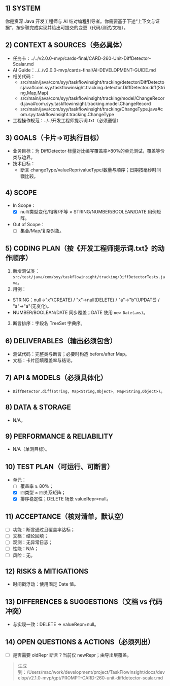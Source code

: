 ## 1) SYSTEM
你是资深 Java 开发工程师与 AI 结对编程引导者。你需要基于下述“上下文与证据”，按步骤完成实现并给出可提交的变更（代码/测试/文档）。

## 2) CONTEXT & SOURCES（务必具体）
- 任务卡：../../v2.0.0-mvp/cards-final/CARD-260-Unit-DiffDetector-Scalar.md
- AI Guide：../../v2.0.0-mvp/cards-final/AI-DEVELOPMENT-GUIDE.md
- 相关代码：
  - src/main/java/com/syy/taskflowinsight/tracking/detector/DiffDetector.java#com.syy.taskflowinsight.tracking.detector.DiffDetector.diff(String,Map,Map)
  - src/main/java/com/syy/taskflowinsight/tracking/model/ChangeRecord.java#com.syy.taskflowinsight.tracking.model.ChangeRecord
  - src/main/java/com/syy/taskflowinsight/tracking/ChangeType.java#com.syy.taskflowinsight.tracking.ChangeType
- 工程操作规范：../../开发工程师提示词.txt（必须遵循）

## 3) GOALS（卡片→可执行目标）
- 业务目标：为 DiffDetector 标量对比编写覆盖率≥80%的单元测试，覆盖等价类与边界。
- 技术目标：
  - 断言 changeType/valueRepr/valueType/数量与顺序；日期按毫秒时间戳比较。

## 4) SCOPE
- In Scope：
  - [x] null/类型变化/相等/不等 × STRING/NUMBER/BOOLEAN/DATE 用例矩阵。
- Out of Scope：
  - [ ] 集合/Map/复杂对象。

## 5) CODING PLAN（按《开发工程师提示词.txt》的动作顺序）
1. 新增测试类：`src/test/java/com/syy/taskflowinsight/tracking/DiffDetectorTests.java`。
2. 用例：
  - STRING：null→"x"(CREATE) / "x"→null(DELETE) / "a"→"b"(UPDATE) / "a"→"a"(无变化)。
  - NUMBER/BOOLEAN/DATE 同步覆盖；DATE 使用 `new Date(…ms)`。
3. 断言排序：字段名 TreeSet 字典序。

## 6) DELIVERABLES（输出必须包含）
- 测试代码：完整类与断言；必要时构造 before/after Map。
- 文档：卡片回填覆盖率与结论。

## 7) API & MODELS（必须具体化）
- `DiffDetector.diff(String, Map<String,Object>, Map<String,Object>)`。

## 8) DATA & STORAGE
- N/A。

## 9) PERFORMANCE & RELIABILITY
- N/A（单测目标）。

## 10) TEST PLAN（可运行、可断言）
- 单元：
  - [ ] 覆盖率 ≥ 80%；
  - [x] 四类型 × 四关系矩阵；
  - [x] 排序稳定性；DELETE 场景 valueRepr=null。

## 11) ACCEPTANCE（核对清单，默认空）
- [ ] 功能：断言通过且覆盖率达标；
- [ ] 文档：结论回填；
- [ ] 观测：无异常日志；
- [ ] 性能：N/A；
- [ ] 风险：无。

## 12) RISKS & MITIGATIONS
- 时间戳浮动：使用固定 Date 值。

## 13) DIFFERENCES & SUGGESTIONS（文档 vs 代码冲突）
- 与实现一致：DELETE → valueRepr=null。

## 14) OPEN QUESTIONS & ACTIONS（必须列出）
- [ ] 是否需要 oldRepr 断言？当前仅 newRepr；由导出层覆盖。

> 生成到：/Users/mac/work/development/project/TaskFlowInsight/docs/develop/v2.1.0-mvp/gpt/PROMPT-CARD-260-unit-diffdetector-scalar.md
